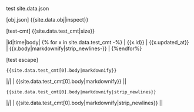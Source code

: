 

test site.data.json

[obj.json]
{{site.data.obj|inspect}}

[test-cmt]
{{site.data.test_cmt|size}}



|id|time|body| 
{% for x in site.data.test_cmt -%}
| {{x.id}} | {{x.updated_at}} | {{x.body|markdownify|strip_newlines-}} | 
{%endfor%}


[test escape]

```
{{site.data.test_cmt[0].body|markdownify}}
```
|_|_|
| {{site.data.test_cmt[0].body|markdownify}} ||

```
{{site.data.test_cmt[0].body|markdownify|strip_newlines}}
```
|_|_|
| {{site.data.test_cmt[0].body|markdownify|strip_newlines}} ||

